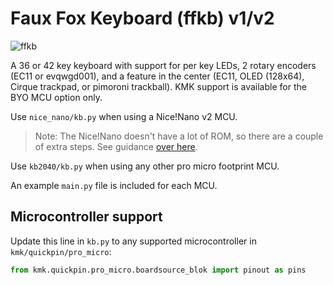 # Faux Fox Keyboard (ffkb) v1/v2

![ffkb](https://fingerpunch.xyz/product/faux-fox-keyboard-v2)

A 36 or 42 key keyboard with support for per key LEDs, 2 rotary encoders (EC11
or evqwgd001), and a feature in the center (EC11, OLED (128x64), Cirque
trackpad, or pimoroni trackball). KMK support is available for the BYO MCU option only.

Use `nice_nano/kb.py` when using a Nice!Nano v2 MCU.

> Note: The Nice!Nano doesn't have a lot of ROM, so there are a couple of extra
> steps. See guidance [over
> here](../../docs/Officially_Supported_Microcontrollers.md#nicenano).

Use `kb2040/kb.py` when using any other pro micro footprint MCU.

An example `main.py` file is included for each MCU.

## Microcontroller support

Update this line in `kb.py` to any supported microcontroller in `kmk/quickpin/pro_micro`:

```python
from kmk.quickpin.pro_micro.boardsource_blok import pinout as pins
```

